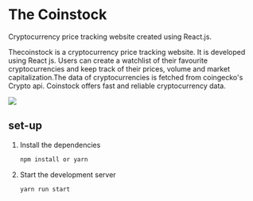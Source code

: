 # The Coinstock
<p>
Cryptocurrency price tracking website created using React.js. 
<p>
Thecoinstock is a cryptocurrency price tracking website. It is developed using React js. Users can create a watchlist of their favourite cryptocurrencies and keep track of their prices, volume and market capitalization.The data of cryptocurrencies is fetched from coingecko's Crypto api. Coinstock offers fast and reliable cryptocurrency data.
<p>
<img src="https://github.com/punitbhesota/coinstock/assets/57916855/757a4ea0-8118-4832-9de6-c9b733039bce"/>
</p>
</p>

## set-up

1. Install the dependencies

   ```sh
   npm install or yarn
   ```

2. Start the development server

   ```sh
   yarn run start
   ```
